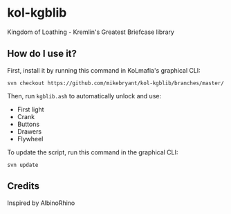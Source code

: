 # kol-kgblib
Kingdom of Loathing - Kremlin's Greatest Briefcase library

## How do I use it?
First, install it by running this command in KoLmafia's graphical CLI:

```
svn checkout https://github.com/mikebryant/kol-kgblib/branches/master/
```

Then, run `kgblib.ash` to automatically unlock and use:
- First light
- Crank
- Buttons
- Drawers
- Flywheel

To update the script, run this command in the graphical CLI:

```
svn update
```

## Credits
Inspired by AlbinoRhino
